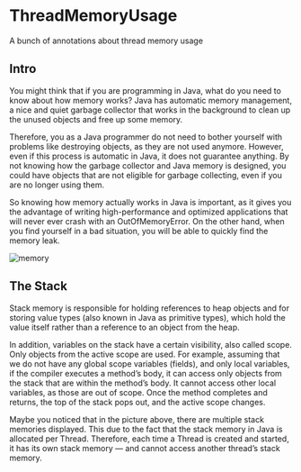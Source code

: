 # ThreadMemoryUsage
A bunch of annotations about thread memory usage

## Intro
You might think that if you are programming in Java, what do you need to know about how memory works? Java has automatic memory management, a nice and quiet garbage collector that works in the background to clean up the unused objects and free up some memory.

Therefore, you as a Java programmer do not need to bother yourself with problems like destroying objects, as they are not used anymore. However, even if this process is automatic in Java, it does not guarantee anything. By not knowing how the garbage collector and Java memory is designed, you could have objects that are not eligible for garbage collecting, even if you are no longer using them.

So knowing how memory actually works in Java is important, as it gives you the advantage of writing high-performance and optimized applications that will never ever crash with an OutOfMemoryError. On the other hand, when you find yourself in a bad situation, you will be able  to quickly find the memory leak.

![memory](https://dzone.com/storage/temp/7590038-javamemory12.jpg)

## The Stack
Stack memory is responsible for holding references to heap objects and for storing value types (also known in Java as primitive types), which hold the value itself rather than a reference to an object from the heap.

In addition, variables on the stack have a certain visibility, also called scope. Only objects from the active scope are used. For example, assuming that we do not have any global scope variables (fields), and only local variables, if the compiler executes a method’s body, it can access only objects from the stack that are within the method’s body. It cannot access other local variables, as those are out of scope. Once the method completes and returns, the top of the stack pops out, and the active scope changes.

Maybe you noticed that in the picture above, there are multiple stack memories displayed. This due to the fact that the stack memory in Java is allocated per Thread. Therefore, each time a Thread is created and started, it has its own stack memory — and cannot access another thread’s stack memory.
